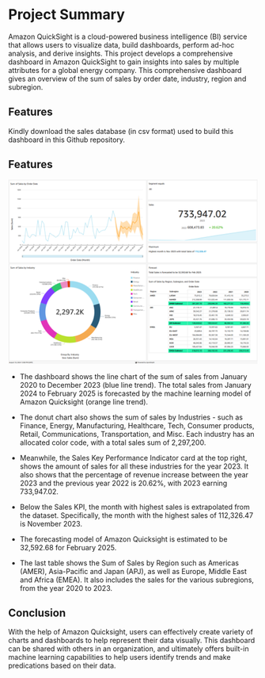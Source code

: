 # Project Summary
Amazon QuickSight is a cloud-powered business intelligence (BI) service that allows users to visualize data, build dashboards, perform ad-hoc analysis, and derive insights. This project develops a comprehensive dashboard in Amazon QuickSight to gain insights into sales by multiple attributes for a global energy company. This comprehensive dashboard gives an overview of the sum of sales by order date, industry, region and subregion.

## Features
Kindly download the sales database (in csv format) used to build this dashboard in this Github repository. 

## Features 
![Dashboard](https://github.com/TheWiafe/Sales-Analytics-Dashboard-For-Global-Energy-Industry/blob/main/Dashboard.jpg.png)
- The dashboard shows the line chart of the sum of sales from January 2020 to December 2023 (blue line trend). The total sales from January 2024 to February 2025 is forecasted by the machine learning model of Amazon Quicksight (orange line trend).

- The donut chart also shows the sum of sales by Industries - such as Finance, Energy, Manufacturing, Healthcare, Tech, Consumer products, Retail, Communications, Transportation, and Misc. Each industry has an allocated color code, with a total sales sum of 2,297,200.  

- Meanwhile, the Sales Key Performance Indicator card at the top right, shows the amount of sales for all these industries for the year 2023. It also shows that the percentage of revenue increase between the year 2023 and the previous year 2022 is 20.62%, with 2023 earning 733,947.02. 

- Below the Sales KPI, the month with highest sales is extrapolated from the dataset. Specifically, the month with the highest sales of 112,326.47 is November 2023.

- The forecasting model of Amazon Quicksight is estimated to be 32,592.68 for February 2025.

- The last table shows the Sum of Sales by Region such as Americas (AMER), Asia-Pacific and Japan (APJ), as well as Europe, Middle East and Africa (EMEA). It also includes the sales for the various subregions, from the year 2020 to 2023. 


## Conclusion
With the help of Amazon Quicksight, users can effectively create variety of charts and dashboards to help represent their data visually. This dashboard can be shared with others in an organization, and ultimately offers built-in machine learning capabilities to help users identify trends and make predications based on their data. 
